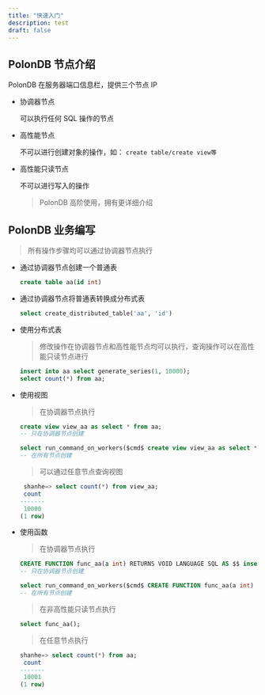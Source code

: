 ```yaml
---
title: "快速入门"
description: test
draft: false
---
```




## PolonDB 节点介绍

PolonDB 在服务器端口信息栏，提供三个节点 IP

- 协调器节点

   可以执行任何 SQL 操作的节点

- 高性能节点

   不可以进行创建对象的操作，如： `create table/create view等 `

- 高性能只读节点

   不可以进行写入的操作

   > PolonDB 高阶使用，拥有更详细介绍


## PolonDB 业务编写

> 所有操作步骤均可以通过协调器节点执行

- 通过协调器节点创建一个普通表

   ```sql
   create table aa(id int)
   ```



- 通过协调器节点将普通表转换成分布式表

   ```sql
   select create_distributed_table('aa', 'id')
   ```



- 使用分布式表

   > 修改操作在协调器节点和高性能节点均可以执行，查询操作可以在高性能只读节点进行

   ```sql
   insert into aa select generate_series(1, 10000);
   select count(*) from aa;
   ```

   

- 使用视图

   > 在协调器节点执行

   ```sql
   create view view_aa as select * from aa;
   -- 只在协调器节点创建
   
   select run_command_on_workers($cmd$ create view view_aa as select * from aa $cmd$);
   -- 在所有节点创建
   ```

   > 可以通过任意节点查询视图

   ```sql
    shanhe=> select count(*) from view_aa;
    count 
   -------
    10000
   (1 row)
   ```

- 使用函数

   > 在协调器节点执行

   ```sql
   CREATE FUNCTION func_aa(a int) RETURNS VOID LANGUAGE SQL AS $$ insert into aa values(1) $$;
   -- 只在协调器节点创建
   
   select run_command_on_workers($cmd$ CREATE FUNCTION func_aa(a int) RETURNS VOID LANGUAGE SQL AS $$ insert into aa values(1) $$ $cmd$);
   -- 在所有节点创建
   ```

   > 在非高性能只读节点执行

   ```sql
   select func_aa();
   ```

   > 在任意节点执行

   ```sql
   shanhe=> select count(*) from aa;
    count 
   -------
    10001
   (1 row)
   ```

   